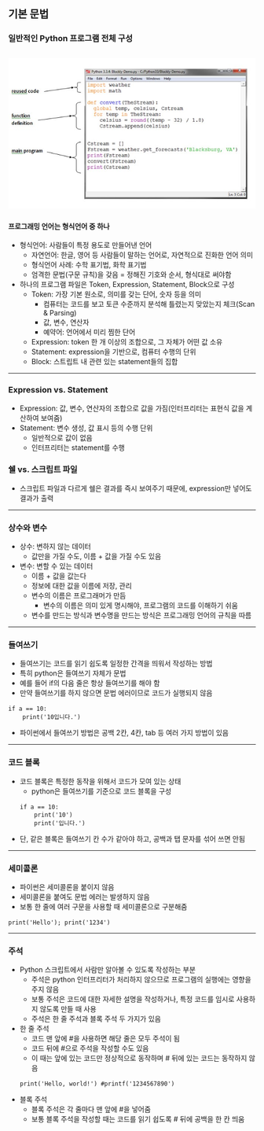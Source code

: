 ## 기본 문법
### 일반적인 Python 프로그램 전체 구성
![2-1](https://github.com/Jeongsiwook/python/blob/master/img/2-1.jpg?raw=true)
---

#### 프로그래밍 언어는 형식언어 중 하나
   - 형식언어: 사람들이 특정 용도로 만들어낸 언어
      - 자연언어: 한글, 영어 등 사람들이 말하는 언어로, 자연적으로 진화한 언어 의미
      - 형식언어 사례: 수학 표기법, 화학 표기법
      - 엄격한 문법(구문 규칙)을 갖음 = 정해진 기호와 순서, 형식대로 써야함       
   - 하나의 프로그램 파일은 Token, Expression, Statement, Block으로 구성
      - Token: 가장 기본 원소로, 의미를 갖는 단어, 숫자 등을 의미
         - 컴퓨터는 코드를 보고 토큰 수준까지 분석해 틀렸는지 맞았는지 체크(Scan & Parsing)
         - 값, 변수, 연산자
         - 예약어: 언어에서 미리 찜한 단어
      - Expression: token 한 개 이상의 조합으로, 그 자체가 어떤 값 소유
      - Statement: expression을 기반으로, 컴퓨터 수행의 단위
      - Block: 스트립트 내 관련 있는 statement들의 집합
---

### Expression vs. Statement
   - Expression: 값, 변수, 연산자의 조합으로 값을 가짐(인터프리터는 표현식 값을 계산하여 보여줌)
   - Statement: 변수 생성, 값 표시 등의 수행 단위
      - 일반적으로 값이 없음
      - 인터프리터는 statement를 수행

### 쉘 vs. 스크립트 파일
   - 스크립트 파일과 다르게 쉘은 결과를 즉시 보여주기 때문에, expression만 넣어도 결과가 출력
---

### 상수와 변수
   - 상수: 변하지 않는 데이터
      - 값만을 가질 수도, 이름 + 값을 가질 수도 있음
   - 변수: 변할 수 있는 데이터
      - 이름 + 값을 값는다
      - 정보에 대한 값을 이름에 저장, 관리
      - 변수의 이름은 프로그래머가 만듬
         - 변수의 이름은 의미 있게 명시해야, 프로그램의 코드를 이해하기 쉬움
      - 변수를 만드는 방식과 변수명을 만드는 방식은 프로그래밍 언어의 규칙을 따름
---

### 들여쓰기
   - 들여쓰기는 코드를 읽기 쉽도록 일정한 간격을 띄워서 작성하는 방법
   - 특히 python은 들여쓰기 자체가 문법
   - 예를 들어 if의 다음 줄은 항상 들여쓰기를 해야 함
   - 만약 들여쓰기를 하지 않으면 문법 에러이므로 코드가 실행되지 않음
   ```
   if a == 10:
       print('10입니다.')
   ```
   - 파이썬에서 들여쓰기 방법은 공백 2칸, 4칸, tab 등 여러 가지 방법이 있음
---

### 코드 블록
   - 코드 블록은 특정한 동작을 위해서 코드가 모여 있는 상태
      - python은 들여쓰기를 기준으로 코드 블록을 구성
      ```
      if a == 10:
          print('10')
          print('입니다.')
      ```
   - 단, 같은 블록은 들여쓰기 칸 수가 같아야 하고, 공백과 탭 문자를 섞어 쓰면 안됨
---

### 세미콜론
   - 파이썬은 세미콜론을 붙이지 않음
   - 세미콜론을 붙여도 문법 에러는 발생하지 않음
   - 보통 한 줄에 여러 구문을 사용할 때 세미콜론으로 구분해줌
   ```
   print('Hello'); print('1234')
   ```
---

### 주석
   - Python 스크립트에서 사람만 알아볼 수 있도록 작성하는 부분
      - 주석은 python 인터프리터가 처리하지 않으므로 프로그램의 실행에는 영향을 주지 않음
      - 보통 주석은 코드에 대한 자세한 설명을 작성하거나, 특정 코드를 임시로 사용하지 않도록 만들 때 사용
      - 주석은 한 줄 주석과 블록 주석 두 가지가 있음
   - 한 줄 주석
      - 코드 맨 앞에 #을 사용하면 해당 줄은 모두 주석이 됨
      - 코드 뒤에 #으로 주석을 작성할 수도 있음
      - 이 때는 앞에 있는 코드만 정상적으로 동작하며 # 뒤에 있는 코드는 동작하지 않음
      ```
      print('Hello, world!') #printf('1234567890')
      ```
   - 블록 주석
      - 블록 주석은 각 줄마다 맨 앞에 #을 넣어줌
      - 보통 블록 주석을 작성할 때는 코드를 읽기 쉽도록 # 뒤에 공백을 한 칸 띄움
